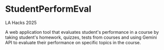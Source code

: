 # StudentPerformEval
LA Hacks 2025
 
A web application tool that evaluates student's performance in a course by taking student's homework, quizzes, tests from courses and using Gemini API to evaluate their performance on specific topics in the course. 
